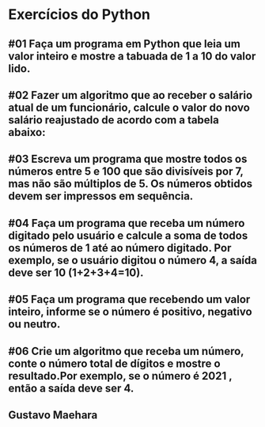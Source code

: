 # Exercícios do Python 

## #01 Faça um programa em Python que leia um valor inteiro e mostre a tabuada de 1 a 10 do valor lido.

## #02 Fazer um algoritmo que ao receber o salário atual de um funcionário, calcule o valor do novo salário reajustado de acordo com a tabela abaixo:

## #03 Escreva um programa que mostre todos os números entre 5 e 100 que são divisíveis por 7, mas não são múltiplos de 5. Os números obtidos devem ser impressos em sequência.

## #04 Faça um programa que receba um número digitado pelo usuário e calcule a soma de todos os números de 1 até ao número digitado. Por exemplo, se o usuário digitou o número 4, a saída deve ser 10 (1+2+3+4=10).

## #05 Faça um programa que recebendo um valor inteiro, informe se o número é positivo, negativo ou neutro.

## #06 Crie um algoritmo que receba um número, conte o número total de dígitos e mostre o resultado.Por exemplo, se o número é 2021 , então a saída deve ser 4.

## Gustavo Maehara